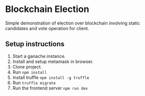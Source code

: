 # Blockchain Election

Simple demonstration of election over blockchain involving static candidates and vote operation for client.

## Setup instructions

1. Start a ganache instance.
2. Install and setup metamask in browser.
3. Clone project.
4. Run `npm install`
5. Install truffle `npm install -g truffle`
6. Run `truffle migrate`
7. Run the frontend server `npm run dev`